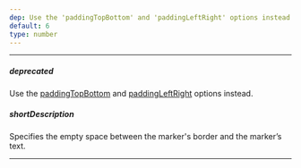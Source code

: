 ```yaml
---
dep: Use the 'paddingTopBottom' and 'paddingLeftRight' options instead
default: 6
type: number
---
```

---
##### deprecated
Use the [paddingTopBottom](/api-reference/20%20Data%20Visualization%20Widgets/25%20dxRangeSelector/1%20Configuration/sliderMarker/paddingTopBottom.md '/Documentation/ApiReference/Data_Visualization_Widgets/dxRangeSelector/Configuration/sliderMarker/#paddingTopBottom') and [paddingLeftRight](/api-reference/20%20Data%20Visualization%20Widgets/25%20dxRangeSelector/1%20Configuration/sliderMarker/paddingLeftRight.md '/Documentation/ApiReference/Data_Visualization_Widgets/dxRangeSelector/Configuration/sliderMarker/#paddingLeftRight') options instead.

##### shortDescription
Specifies the empty space between the marker's border and the marker’s text.

---
